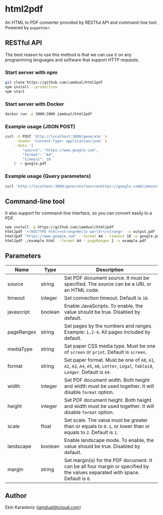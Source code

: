 # html2pdf
An HTML to PDF converter provided by RESTful API and command-line tool. Powered by `puppeteer`.

## RESTful API
The best reason to use this method is that we can use it on any programming languages and software that support HTTP requests.

### Start server with npm
```bash
git clone https://github.com/iamdual/html2pdf
npm install --production
npm start
```

### Start server with Docker
```bash
docker run -p 3000:3000 iamdual/html2pdf
```

### Example usage (JSON POST)
```bash
curl -X POST 'http://localhost:3000/generate' \
    --header 'Content-Type: application/json' \
    --data '{
        "source": "https://www.google.com",
        "format": "A4",
        "timeout": 10
    }' > google.pdf
```

### Example usage (Query parameters)
```bash
curl 'http://localhost:3000/generate?source=https://google.com&timeout=10' > google.pdf
```

## Command-line tool
It also support for command-line interface, so you can convert easily to a PDF.
```bash
npm install -g https://github.com/iamdual/html2pdf
html2pdf '<!DOCTYPE html><strong>Hello world!</strong>' -o output.pdf
html2pdf "https://www.google.com" --format A4 --timeout 10 -o google.pdf
html2pdf ./example.html --format A4 --pageRanges 1 -o example.pdf
```

## Parameters
| Name       | Type    | Description                                                                                                                         |
|------------|---------|-------------------------------------------------------------------------------------------------------------------------------------|
| source     | string  | Set PDF document source. It must be specified. The source can be a URL or an HTML code.                                             |
| timeout    | integer | Set connection timeout. Default is `10`.                                                                                            |
| javascript | boolean | Enable JavaScripts. To enable, the value should be true. Disabled by default.                                                       |
| pageRanges | string  | Set pages by the numbers and ranges. Example: `1,2-4`. All pages included by default.                                               |
| mediaType  | string  | Set paper CSS media type. Must be one of `screen` or `print`. Default is `screen`.                                                  |
| format     | string  | Set paper format. Must be one of `A0`, `A1`, `A2`, `A3`, `A4`, `A5`, `A6`, `Letter`, `Legal`, `Tabloid`, `Ledger`. Default is `A4`. |
| width      | integer | Set PDF document width. Both height and width must be used together. It will disable `format` option.                               |
| height     | integer | Set PDF document height. Both height and width must be used together. It will disable `format` option.                              |
| scale      | float   | Set scale. The value must be greater than or equals to `0.1`, or lower than or equals to `2`. Default is `1`.                       |
| landscape  | boolean | Enable landscape mode. To enable, the value should be true. Disabled by default.                                                    |
| margin     | string  | Set margin(s) for the PDF document. It can be all four margin or specified by the values separated with space. Default is `0`.      |

## Author
Ekin Karadeniz (iamdual@icloud.com)
